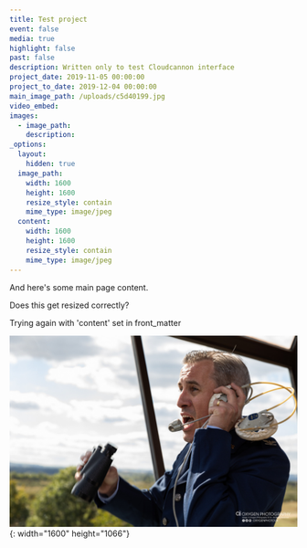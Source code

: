 ```yaml
---
title: Test project
event: false
media: true
highlight: false
past: false
description: Written only to test Cloudcannon interface
project_date: 2019-11-05 00:00:00
project_to_date: 2019-12-04 00:00:00
main_image_path: /uploads/c5d40199.jpg
video_embed:
images:
  - image_path:
    description:
_options:
  layout:
    hidden: true
  image_path:
    width: 1600
    height: 1600
    resize_style: contain
    mime_type: image/jpeg
  content:
    width: 1600
    height: 1600
    resize_style: contain
    mime_type: image/jpeg
---
```


And here's some main page content.

Does this get resized correctly?

Trying again with 'content' set in front\_matter

![](/uploads/c5d40199-1.jpg){: width="1600" height="1066"}

&nbsp;